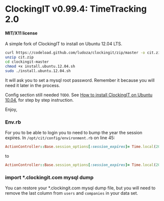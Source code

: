ClockingIT v0.99.4: TimeTracking 2.0
====================================
#### MIT/X11 license

A simple fork of ClockingIT to install on Ubuntu 12.04 LTS.

```sh
curl https://codeload.github.com/ludoza/clockingit/zip/master -o cit.zip
unzip cit.zip
cd clockingit-master
chmod +x install.ubuntu.12.04.sh
sudo ./install.ubuntu.12.04.sh
```

It will ask you to set a mysql root password. Remember it because you will need it later in the process.

Config section still needed `TODO`. See [How to install ClockingIT on Ubuntu 10.04](https://gist.github.com/Morabaraba/1982e560c53bdb67adc78a307ac8af15), for step by step instruction.

Enjoy,

### Env.rb

For you to be able to login you to need to bump the year the session expires. In `/opt/cit/config/environment.rb`
on line 45:

```rb
ActionController::Base.session_options[:session_expires]= Time.local(2015,"jan")
```

to

```rb
ActionController::Base.session_options[:session_expires]= Time.local(2099,"jan")
```

### import *.clockingit.com mysql dump

You can restore your *.clockingit.com mysql dump file, but you will need to remove the last column from `users` and `companies` in your data set.
